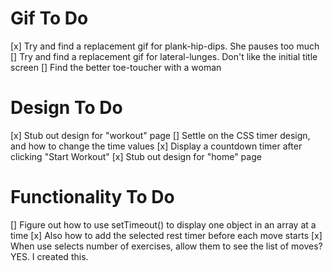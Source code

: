 # Gif To Do

[x] Try and find a replacement gif for plank-hip-dips. She pauses too much
[] Try and find a replacement gif for lateral-lunges. Don't like the initial title screen
[] Find the better toe-toucher with a woman

# Design To Do

[x] Stub out design for "workout" page
[] Settle on the CSS timer design, and how to change the time values
[x] Display a countdown timer after clicking "Start Workout"
[x] Stub out design for "home" page 

# Functionality To Do

[] Figure out how to use setTimeout() to display one object in an array at a time
[x] Also how to add the selected rest timer before each move starts
[x] When use selects number of exercises, allow them to see the list of moves? YES. I created this.
